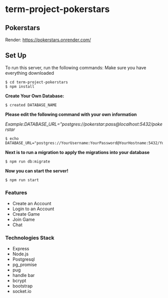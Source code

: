 # term-project-pokerstars

## Pokerstars

Render: https://pokerstars.onrender.com/

## Set Up

To run this server, run the following commands:
Make sure you have everything downloaded
```
$ cd term-project-pokerstars
$ npm install
```
**Create Your Own Database:**
```
$ created DATABASE_NAME
```
**Please edit the following command with your own information**

*Example:DATABASE_URL="postgres://pokerstar:pass@localhost:5432/pokerstar*

```
$ echo DATABASE_URL="postgres://YourUsername:YourPassword@YourHostname:5432/YourDatabaseName"
```
**Next is to run a migration to apply the migrations into your database**
```
$ npm run db:migrate
```
**Now you can start the server!**

```
$ npm run start
```

### Features
* Create an Account 
* Login to an Account
* Create Game
* Join Game
* Chat

### Technologies Stack

* Express
* Node.js
* Postgresql
* pg_promise
* pug
* handle bar
* bcrypt
* bootstrap
* socket.io

